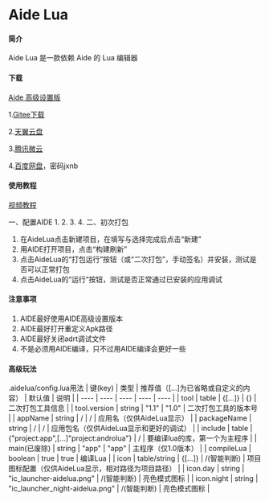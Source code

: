 # Aide Lua

#### 简介
Aide Lua 是一款依赖 Aide 的 Lua 编辑器

#### 下载
[Aide 高级设置版](https://www.lanzoui.com/b00zdhbeb)

1.[Gitee下载](https://gitee.com/Jesse205/AideLua/releases)

2.[天翼云盘](https://cloud.189.cn/t/ZZ7RzijyqiUv)

3.[腾讯微云](https://share.weiyun.com/oLiNtxMR)

4.[百度网盘](https://pan.baidu.com/s/1j1RwisPR8iq1fPS3O_fl7Q)，密码jxnb

#### 使用教程
[视频教程](https://b23.tv/nvVHoa)

一、配置AIDE
  1.
  2.
  3.
  4.
二、初次打包
  1. 在AideLua点击新建项目，在填写与选择完成后点击“新建”
  2. 用AIDE打开项目，点击“构建刷新”
  3. 点击AideLua的“打包运行”按钮（或“二次打包”，手动签名）并安装，测试是否可以正常打包
  4. 点击AideLua的“运行”按钮，测试是否正常通过已安装的应用调试

#### 注意事项
  1. AIDE最好使用AIDE高级设置版本
  2. AIDE最好打开重定义Apk路径
  3. AIDE最好关闭adrt调试文件
  4. 不是必须用AIDE编译，只不过用AIDE编译会更好一些

#### 高级玩法
.aidelua/config.lua用法
| 键(key) | 类型 | 推荐值（[...]为已省略或自定义的内容） | 默认值 | 说明 |
| ---- | ---- | ---- | ---- | ---- |
| tool | table | {[...]} | {} | 二次打包工具信息 |
| tool.version | string | "1.1" | "1.0" | 二次打包工具的版本号 |
| appName | string | / | / | 应用名（仅供AideLua显示） |
| packageName | string | / | / | 应用包名（仅供AideLua显示和更好的调试） |
| include | table | {"project:app",[...]"project:androlua"} | / | 要编译lua的库，第一个为主程序 |
| main(已废除) | string | "app" | "app" | 主程序（仅1.0版本） |
| compileLua | boolean | true | true | 编译Lua |
| icon | table/string | {[...]} | /(智能判断) | 项目图标配置（仅供AideLua显示，相对路径为项目路径） |
| icon.day | string | "ic_launcher-aidelua.png" | /(智能判断) | 亮色模式图标 |
| icon.night | string | "ic_launcher_night-aidelua.png" | /(智能判断) | 亮色模式图标 |

